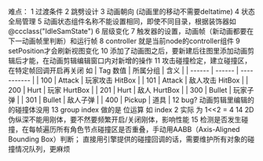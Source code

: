 难点：
1 过渡条件
2 跳劈设计
3 动画朝向 (动画里的移动不需要deltatime)
4 状态全局管理
5 动画状态组件名称不能设置相同，即使不同目录，根据装饰器如@ccclass("IdleSamState")
6 层级变化
7 触发器的设置，动画帧（新动画都要在下一动画帧里判断）和运行帧
8 controller 就是当前node的controller组件
9 setPosition才会刷新视图变化
10 添加了动画图之后，要新建后往图里添加动画剪辑后才能，在动画剪辑编辑窗口内对新增的操作
11 攻击碰撞检定，建立碰撞区，在特定帧回调开启再关闭
如
| Tag 数值 | 所属分组   | 含义          |
| ------ | ------ | ----------- |
| 100    | Attack | 玩家攻击 HitBox |
| 101    | Attack | 敌人攻击 HitBox |
| 200    | Hurt   | 玩家 HurtBox  |
| 201    | Hurt   | 敌人 HurtBox  |
| 300    | Bullet | 玩家子弹        |
| 301    | Bullet | 敌人子弹        |
| 400    | Pickup | 道具          |
12 bug? 动画剪辑里编辑的的碰撞体没用
13 group index 做的是 位运算
如
index 2 实际 为 1<<2 = 4
14 2D伪纵深不能用刚体，要不然要频繁开启/关闭刚体，影响性能
15 检测是否发生碰撞，在每帧遍历所有角色节点碰撞区是否重叠，手动用AABB（Axis-Aligned Bounding Box）判断；
直接用引擎提供的碰撞回调的话，需要维护所有对象的碰撞情况队列，更麻烦